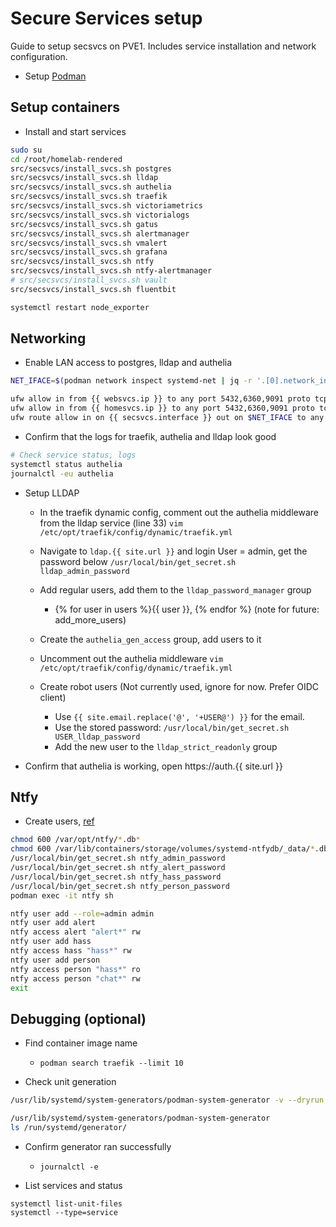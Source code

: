 # Secure Services setup
Guide to setup secsvcs on PVE1. Includes service installation and network configuration.

- Setup [Podman](./podman.md)

## Setup containers
- Install and start services
```bash
sudo su
cd /root/homelab-rendered
src/secsvcs/install_svcs.sh postgres
src/secsvcs/install_svcs.sh lldap
src/secsvcs/install_svcs.sh authelia
src/secsvcs/install_svcs.sh traefik
src/secsvcs/install_svcs.sh victoriametrics
src/secsvcs/install_svcs.sh victorialogs
src/secsvcs/install_svcs.sh gatus
src/secsvcs/install_svcs.sh alertmanager
src/secsvcs/install_svcs.sh vmalert
src/secsvcs/install_svcs.sh grafana
src/secsvcs/install_svcs.sh ntfy
src/secsvcs/install_svcs.sh ntfy-alertmanager
# src/secsvcs/install_svcs.sh vault
src/secsvcs/install_svcs.sh fluentbit

systemctl restart node_exporter
```

## Networking
- Enable LAN access to postgres, lldap and authelia
```bash
NET_IFACE=$(podman network inspect systemd-net | jq -r '.[0].network_interface')

ufw allow in from {{ websvcs.ip }} to any port 5432,6360,9091 proto tcp
ufw allow in from {{ homesvcs.ip }} to any port 5432,6360,9091 proto tcp
ufw route allow in on {{ secsvcs.interface }} out on $NET_IFACE to any port 5432,6360,9091 proto tcp
```

- Confirm that the logs for traefik, authelia and lldap look good 
```bash
# Check service status, logs
systemctl status authelia
journalctl -eu authelia
```

- Setup LLDAP
  - In the traefik dynamic config, comment out the authelia middleware from the lldap service (line 33)
    `vim /etc/opt/traefik/config/dynamic/traefik.yml`
  - Navigate to `ldap.{{ site.url }}` and login
    User = admin, get the password below
    `/usr/local/bin/get_secret.sh lldap_admin_password`
  - Add regular users, add them to the `lldap_password_manager` group
    - {% for user in users %}{{ user }}, {% endfor %} (note for future: add_more_users)
  - Create the `authelia_gen_access` group, add users to it
  - Uncomment out the authelia middleware
    `vim /etc/opt/traefik/config/dynamic/traefik.yml`

  - Create robot users (Not currently used, ignore for now. Prefer OIDC client)
    - Use `{{ site.email.replace('@', '+USER@') }}` for the email.
    - Use the stored password:
      `/usr/local/bin/get_secret.sh USER_lldap_password`
    - Add the new user to the `lldap_strict_readonly` group

- Confirm that authelia is working, open https://auth.{{ site.url }}

## Ntfy

- Create users, [ref](https://docs.ntfy.sh/config/#users-and-roles)
```bash
chmod 600 /var/opt/ntfy/*.db*
chmod 600 /var/lib/containers/storage/volumes/systemd-ntfydb/_data/*.db*
/usr/local/bin/get_secret.sh ntfy_admin_password
/usr/local/bin/get_secret.sh ntfy_alert_password
/usr/local/bin/get_secret.sh ntfy_hass_password
/usr/local/bin/get_secret.sh ntfy_person_password
podman exec -it ntfy sh
```
```bash
ntfy user add --role=admin admin
ntfy user add alert
ntfy access alert "alert*" rw
ntfy user add hass
ntfy access hass "hass*" rw
ntfy user add person
ntfy access person "hass*" ro
ntfy access person "chat*" rw
exit
```

## Debugging (optional)
- Find container image name
  - `podman search traefik --limit 10`

- Check unit generation
```bash
/usr/lib/systemd/system-generators/podman-system-generator -v --dryrun

/usr/lib/systemd/system-generators/podman-system-generator
ls /run/systemd/generator/
```

- Confirm generator ran successfully
  - `journalctl -e`

- List services and status
```
systemctl list-unit-files
systemctl --type=service
```
